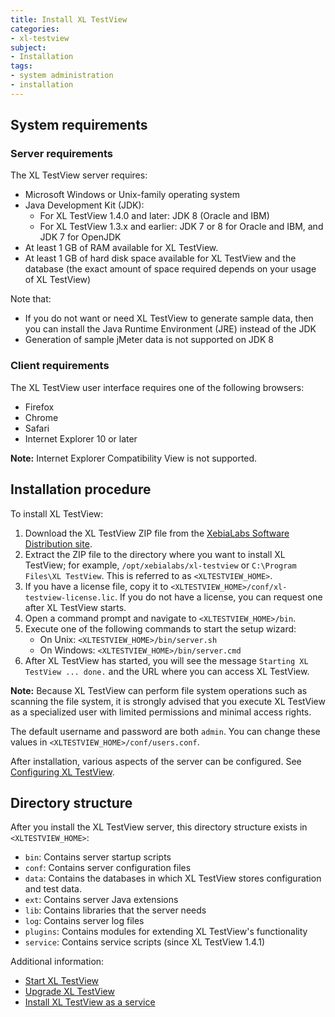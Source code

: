 ```yaml
---
title: Install XL TestView
categories:
- xl-testview
subject:
- Installation
tags:
- system administration
- installation
---
```


## System requirements

### Server requirements

The XL TestView server requires:

* Microsoft Windows or Unix-family operating system
* Java Development Kit (JDK):
    * For XL TestView 1.4.0 and later: JDK 8 (Oracle and IBM)
    * For XL TestView 1.3.x and earlier: JDK 7 or 8 for Oracle and IBM, and JDK 7 for OpenJDK
* At least 1 GB of RAM available for XL TestView.
* At least 1 GB of hard disk space available for XL TestView and the database (the exact amount of space required depends on your usage of XL TestView)

Note that:

* If you do not want or need XL TestView to generate sample data, then you can install the Java Runtime Environment (JRE) instead of the JDK
* Generation of sample jMeter data is not supported on JDK 8

### Client requirements

The XL TestView user interface requires one of the following browsers:

* Firefox
* Chrome
* Safari
* Internet Explorer 10 or later

**Note:** Internet Explorer Compatibility View is not supported.

## Installation procedure

To install XL TestView:

1. Download the XL TestView ZIP file from the [XebiaLabs Software Distribution site](https://dist.xebialabs.com).
2. Extract the ZIP file to the directory where you want to install XL TestView; for example, `/opt/xebialabs/xl-testview` or `C:\Program Files\XL TestView`. This is referred to as `<XLTESTVIEW_HOME>`.
3. If you have a license file, copy it to `<XLTESTVIEW_HOME>/conf/xl-testview-license.lic`. If you do not have a license, you can request one after XL TestView starts.
4. Open a command prompt and navigate to `<XLTESTVIEW_HOME>/bin`.
5. Execute one of the following commands to start the setup wizard:
      * On Unix: `<XLTESTVIEW_HOME>/bin/server.sh`
      * On Windows: `<XLTESTVIEW_HOME>/bin/server.cmd`
6. After XL TestView has started, you will see the message `Starting XL TestView ... done.` and the URL where you can access XL TestView.

**Note:** Because XL TestView can perform file system operations such as scanning the file system, it is strongly advised that you execute XL TestView as a specialized user with limited permissions and minimal access rights.

The default username and password are both `admin`. You can change these values in `<XLTESTVIEW_HOME>/conf/users.conf`.

After installation, various aspects of the server can be configured. See [Configuring XL TestView](/xl-testview/how-to/configure-xl-testview.html).

## Directory structure

After you install the XL TestView server, this directory structure exists in `<XLTESTVIEW_HOME>`:

* `bin`: Contains server startup scripts
* `conf`: Contains server configuration files
* `data`: Contains the databases in which XL TestView stores configuration and test data.
* `ext`: Contains server Java extensions
* `lib`: Contains libraries that the server needs
* `log`: Contains server log files
* `plugins`: Contains modules for extending XL TestView's functionality
* `service`: Contains service scripts (since XL TestView 1.4.1)

Additional information:

* [Start XL TestView](/xl-testview/how-to/start.html)
* [Upgrade XL TestView](/xl-testview/how-to/upgrade-xl-testview.html)
* [Install XL TestView as a service](/xl-testview/how-to/install-xl-testview-as-a-service.html)
